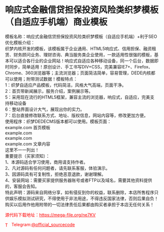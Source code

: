 # 响应式金融信贷担保投资风险类织梦模板（自适应手机端）商业模板

模板名称：响应式金融信贷担保投资风险类织梦模板（自适应手机端）+利于SEO优化模板介绍：<br>织梦内核开发的模板，该模板属于企业通用、HTML5响应式、信用担保、融资租赁、财务顾问业务、理财咨询、典当服务类企业使用，一款适用性很强的模板，基本可以适合各行业的企业网站！响应式自适应各种移动设备，同一个后台，数据即时同步，简单适用！原创设计、手工书写DIV+CSS，完美兼容IE7+、Firefox、Chrome、360浏览器等；主流浏览器；页面简洁简单，容易管理，DEDE内核都可以使用；附带测试数据！模板特点：<br>1：织梦自适应产品模板，代码简洁，风格大气高端，页面干净。<br>2：首页带新闻展示，服务介绍，案例展示等。<br>5：采用现在流行的HTML5框架，兼容主流的浏览器，响应式，自适应，完美支持移动设备<br>6：整站界面设计大气，展现出你的实力。<br>7：后台直接修改联系方式、地址、版权信息，网站内容等，修改更加方便。<br>使用程序：织梦DEDECMS版本都可以使用。模板页面：<br>example.com 首页模板<br>example.com<br>example.com<br>example.com 文章内容<br>这里不一一列出！<br>重要提示（买家须知）：<br>1、本源码适合学习使用，商用请支持作者。<br>2、凡对源码有任何问题者，请先联系客服，体验演示。<br>3、因源码具有可复制性，拒绝恶意退款，谢谢理解。<br>4、安装网站：需要买家提供服务器账号或者FTP以及域名，需要其他资料提供的，客服会告知。<br>特此声明：源码来自网络分享，如有侵反到你的权益，联系删除，本店所售程序只供娱乐模拟测试研究，不得使用于非法用途，不得违反国家法律，否则后果自负！购买以后用作他用附带的一切法律责任后果都由购买者承担于本店无任何关系！<br>


<p style="color: red;">源代码下载地址：<a href="https://mega-file.org/ne7KV" style="color: red;">https://mega-file.org/ne7KV</a></p><p style="color: red;"><img src="https://cdn-icons-png.flaticon.com/512/2111/2111646.png" alt="Telegram Icon" style="width: 16px; vertical-align: middle; margin-right: 5px;">Telegram:<a href="https://t.me/official_sourcecode" style="color: red;">@official_sourcecode</a></p>